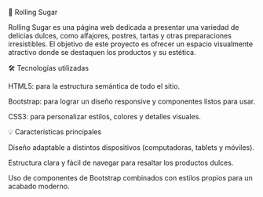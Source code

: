 🎂 Rolling Sugar

Rolling Sugar es una página web dedicada a presentar una variedad de delicias dulces, como alfajores, postres, tartas y otras preparaciones irresistibles.
El objetivo de este proyecto es ofrecer un espacio visualmente atractivo donde se destaquen los productos y su estética.

🛠️ Tecnologías utilizadas

HTML5: para la estructura semántica de todo el sitio.

Bootstrap: para lograr un diseño responsive y componentes listos para usar.

CSS3: para personalizar estilos, colores y detalles visuales.

💡 Características principales

Diseño adaptable a distintos dispositivos (computadoras, tablets y móviles).

Estructura clara y fácil de navegar para resaltar los productos dulces.

Uso de componentes de Bootstrap combinados con estilos propios para un acabado moderno.
